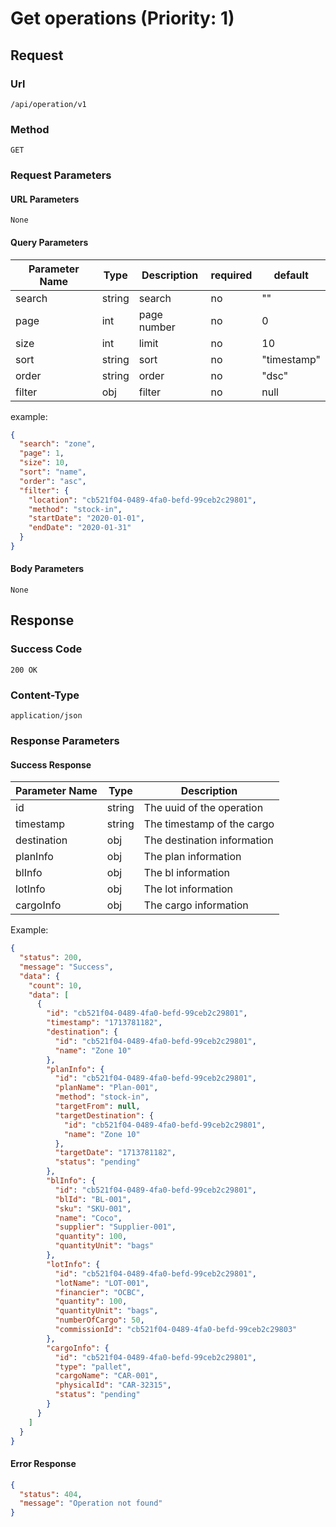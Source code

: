 # Get operations (Priority: 1)

## Request

### Url

`/api/operation/v1`

### Method

`GET`

### Request Parameters

#### URL Parameters

`None`

#### Query Parameters

| Parameter Name | Type   | Description | required | default     |
|----------------|--------|-------------|----------|-------------|
| search         | string | search      | no       | ""          |
| page           | int    | page number | no       | 0           |
| size           | int    | limit       | no       | 10          |
| sort           | string | sort        | no       | "timestamp" |
| order          | string | order       | no       | "dsc"       |
| filter         | obj    | filter      | no       | null        |

example:

```json
{
  "search": "zone",
  "page": 1,
  "size": 10,
  "sort": "name",
  "order": "asc",
  "filter": {
    "location": "cb521f04-0489-4fa0-befd-99ceb2c29801",
    "method": "stock-in",
    "startDate": "2020-01-01",
    "endDate": "2020-01-31"
  }
}

```

#### Body Parameters

`None`

## Response

### Success Code

`200 OK`

### Content-Type

`application/json`

### Response Parameters

#### Success Response

| Parameter Name | Type   | Description                 |
|----------------|--------|-----------------------------|
| id             | string | The uuid of the operation   |
| timestamp      | string | The timestamp of the cargo  |
| destination    | obj    | The destination information |
| planInfo       | obj    | The plan information        |
| blInfo         | obj    | The bl information          |
| lotInfo        | obj    | The lot information         |
| cargoInfo      | obj    | The cargo information       |

Example:

```json
{
  "status": 200,
  "message": "Success",
  "data": {
    "count": 10,
    "data": [
      {
        "id": "cb521f04-0489-4fa0-befd-99ceb2c29801",
        "timestamp": "1713781182",
        "destination": {
          "id": "cb521f04-0489-4fa0-befd-99ceb2c29801",
          "name": "Zone 10"
        },
        "planInfo": {
          "id": "cb521f04-0489-4fa0-befd-99ceb2c29801",
          "planName": "Plan-001",
          "method": "stock-in",
          "targetFrom": null,
          "targetDestination": {
            "id": "cb521f04-0489-4fa0-befd-99ceb2c29801",
            "name": "Zone 10"
          },
          "targetDate": "1713781182",
          "status": "pending"
        },
        "blInfo": {
          "id": "cb521f04-0489-4fa0-befd-99ceb2c29801",
          "blId": "BL-001",
          "sku": "SKU-001",
          "name": "Coco",
          "supplier": "Supplier-001",
          "quantity": 100,
          "quantityUnit": "bags"
        },
        "lotInfo": {
          "id": "cb521f04-0489-4fa0-befd-99ceb2c29801",
          "lotName": "LOT-001",
          "financier": "OCBC",
          "quantity": 100,
          "quantityUnit": "bags",
          "numberOfCargo": 50,
          "commissionId": "cb521f04-0489-4fa0-befd-99ceb2c29803"
        },
        "cargoInfo": {
          "id": "cb521f04-0489-4fa0-befd-99ceb2c29801",
          "type": "pallet",
          "cargoName": "CAR-001",
          "physicalId": "CAR-32315",
          "status": "pending"
        }
      }
    ]
  }
}
```

#### Error Response

```json
{
  "status": 404,
  "message": "Operation not found"
}
```